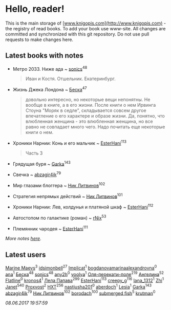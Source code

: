 # Hello, reader!
This is the main storage of [www.knigopis.com](http://www.knigopis.com) - the registry of read books.
To add your book use www-site. All changes are committed and synchronized with this git repository.
Do not use pull requests to make changes here.


## Latest books with notes
* Метро 2033. Ниже ада ~ [sonics](users/588/5880221-vkontakte)<sup>48</sup>
    > Иван и Костя. Отшельник.
    > Екатеринбург.

* Жизнь Джека Лондона ~ [Беска](users/157/1577468-vkontakte)<sup>47</sup>
    > довольно интересно, но некоторые вещи непонятны. Не вообще в книге, а в его жизни. После книги о нем Ирвинга Стоуна "Моряк в седле", складывается совсем другое впечатление о его характере и образе жизни. Да, понятно, что влюбленная женщина - это влюбленная женщина, но все равно не совпадает много чего. Надо почитать еще некоторые книги о нем.

* Хроники Нарнии: Конь и его мальчик ~ [EsterHani](users/305/30558181-vkontakte)<sup>113</sup>
    > Часть 3

* Грядущая буря ~ [Garka](users/115/115753719718250012620-google)<sup>143</sup>

* Свечка ~ [abzagir4ik](users/362/3621623-vkontakte)<sup>79</sup>

* Мир глазами блоггера ~ [Ник Литвинов](users/241/241974816-vkontakte)<sup>102</sup>

* Стратегия непрямых действий ~ [Ник Литвинов](users/241/241974816-vkontakte)<sup>101</sup>

* Хроники Нарнии: Лев, колдунья и платяной шкаф ~ [EsterHani](users/305/30558181-vkontakte)<sup>112</sup>

* Автостопом по галактике (роман) ~ [rNix](users/115/115622071-twitter)<sup>53</sup>

* Племянник чародея ~ [EsterHani](users/305/30558181-vkontakte)<sup>111</sup>


_More notes [here](latest_books_with_notes.md)._


## Latest users
[Marine Maevs](users/301/301311796988465-facebook)<sup>3</sup> 
[idsimonbell](users/380/380554090-vkontakte)<sup>27</sup> 
[Implicat](users/118/118341692435130654754-google)<sup>1</sup> 
[bogdanovamarinaalexandrovna](users/172/17205066-vkontakte)<sup>0</sup> 
[ana](users/748/748716291981692-facebook)<sup>1</sup> 
[Беска](users/157/1577468-vkontakte)<sup>48</sup> 
[sonics](users/588/5880221-vkontakte)<sup>48</sup> 
[any2h](users/843/84361408-vkontakte)<sup>0</sup> 
[yoolya](users/703/703201379817863-facebook)<sup>1</sup> 
[Оля-перекати-поле](users/108/10848515355906827860-mailru)<sup>219</sup> 
[Ангелина](users/837/83788782-vkontakte)<sup>52</sup> 
[Flatline](users/148/1485367461478452-facebook)<sup>0</sup> 
[kronos4](users/219/219471728-vkontakte)<sup>1</sup> 
[Лела Папава](users/761/76187635-vkontakte)<sup>299</sup> 
[EsterHani](users/305/30558181-vkontakte)<sup>113</sup> 
[creepy_g](users/747/74743045-vkontakte)<sup>116</sup> 
[lana_1312](users/460/4609218-vkontakte)<sup>1</sup> 
[Zhi](users/104/104502610850806942588-google)<sup>1</sup> 
[Janet](users/108/108113656204404967440-google)<sup>540</sup> 
[Proxvost](users/102/102171422-vkontakte)<sup>2</sup> 
[HXT](users/100/100002563462782-facebook)<sup>256</sup> 
[nastjusha201](users/193/193070751-yandex)<sup>0</sup> 
[aberdoch](users/457/457053297961317-facebook)<sup>1</sup> 
[Lesia](users/148/1482702765127959-facebook)<sup>1</sup> 
[Garka](users/115/115753719718250012620-google)<sup>143</sup> 
[abzagir4ik](users/362/3621623-vkontakte)<sup>79</sup> 
[Ник Литвинов](users/241/241974816-vkontakte)<sup>102</sup> 
[borodach](users/157/15706320-vkontakte)<sup>100</sup> 
[submerged fish](users/471/471364154-yandex)<sup>5</sup> 
[krutman](users/100/100000663835437-facebook)<sup>0</sup> 


_08.06.2017 19:57:59_
